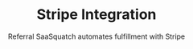 ---
title: Stripe Integration
logo: stripe-integration.png
categories: 
 - payment-provider
highlights: |
    Stripe is a fantastic payment platform built for developers. Referral SaaSquatch's Stripe integration uses Stripe Connect to automatically create new referral codes, track referred subscriptions and give people discounts.
subtitle: Referral SaaSquatch automates fulfillment with Stripe
slug: stripe
keyFeatures:
 - Creates unique referral Coupon codes for your customers and track when those codes are used automatically.
 - Provide recurring discounts on your customers' invoices
 - Detect cancelled subscriptions to automatically update referral rewards
 - Uses a native integration built by SaaSquatch directly on Stripe Connect
moreInfo:
 - "[Stripe Tech Installation Guide](/developer/stripe)"
guideLink: /developer/stripe
integrationName: Stripe
category: landingPage
template: intergrationLander.html
---